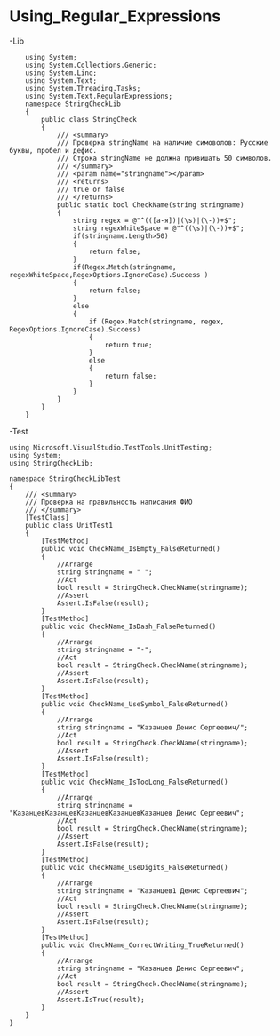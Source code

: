 # Using_Regular_Expressions
-Lib

        using System;
        using System.Collections.Generic;
        using System.Linq;
        using System.Text;
        using System.Threading.Tasks;
        using System.Text.RegularExpressions;
        namespace StringCheckLib
        {
            public class StringCheck
            {
                /// <summary>
                /// Проверка stringName на наличие симоволов: Русские буквы, пробел и дефис.
                /// Строка stringName не должна привишать 50 символов.
                /// </summary>
                /// <param name="stringname"></param>
                /// <returns>
                /// true or false
                /// </returns>
                public static bool CheckName(string stringname)
                {
                    string regex = @"^(([а-я])|(\s)|(\-))+$";
                    string regexWhiteSpace = @"^((\s)|(\-))+$";
                    if(stringname.Length>50)
                    {
                        return false;
                    }
                    if(Regex.Match(stringname, regexWhiteSpace,RegexOptions.IgnoreCase).Success )
                    {
                        return false;
                    }
                    else
                    {
                        if (Regex.Match(stringname, regex, RegexOptions.IgnoreCase).Success)
                        {
                            return true;
                        }
                        else
                        {
                            return false;
                        }
                    }
                }
            }
        }
        
-Test

    using Microsoft.VisualStudio.TestTools.UnitTesting;
    using System;
    using StringCheckLib;
    
    namespace StringCheckLibTest
    {
        /// <summary>
        /// Проверка на правильность написания ФИО
        /// </summary>
        [TestClass]
        public class UnitTest1
        {
            [TestMethod]
            public void CheckName_IsEmpty_FalseReturned()
            {
                //Arrange
                string stringname = " ";
                //Act
                bool result = StringCheck.CheckName(stringname);
                //Assert
                Assert.IsFalse(result);
            }
            [TestMethod]
            public void CheckName_IsDash_FalseReturned()
            {
                //Arrange
                string stringname = "-";
                //Act
                bool result = StringCheck.CheckName(stringname);
                //Assert
                Assert.IsFalse(result);
            }
            [TestMethod]
            public void CheckName_UseSymbol_FalseReturned()
            {
                //Arrange
                string stringname = "Казанцев Денис Сергеевич/";
                //Act
                bool result = StringCheck.CheckName(stringname);
                //Assert
                Assert.IsFalse(result);
            }
            [TestMethod]
            public void CheckName_IsTooLong_FalseReturned()
            {
                //Arrange
                string stringname = "КазанцевКазанцевКазанцевКазанцевКазанцев Денис Сергеевич";
                //Act
                bool result = StringCheck.CheckName(stringname);
                //Assert
                Assert.IsFalse(result);
            }
            [TestMethod]
            public void CheckName_UseDigits_FalseReturned()
            {
                //Arrange
                string stringname = "Казанцев1 Денис Сергеевич";
                //Act
                bool result = StringCheck.CheckName(stringname);
                //Assert
                Assert.IsFalse(result);
            }
            [TestMethod]
            public void CheckName_CorrectWriting_TrueReturned()
            {
                //Arrange
                string stringname = "Казанцев Денис Сергеевич";
                //Act
                bool result = StringCheck.CheckName(stringname);
                //Assert
                Assert.IsTrue(result);
            }
        }
    }
    
    
    
            
